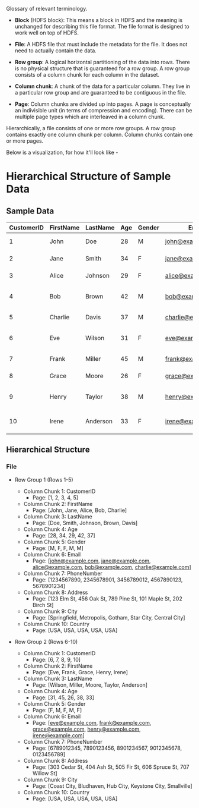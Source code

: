 Glossary of relevant terminology.

- **Block** (HDFS block): This means a block in HDFS and the meaning is unchanged for describing this file format. The file format is designed to work well on top of HDFS.

- **File**: A HDFS file that must include the metadata for the file. It does not need to actually contain the data.

- **Row group**: A logical horizontal partitioning of the data into rows. There is no physical structure that is guaranteed for a row group. A row group consists of a column chunk for each column in the dataset.

- **Column chunk**: A chunk of the data for a particular column. They live in a particular row group and are guaranteed to be contiguous in the file.

- **Page**: Column chunks are divided up into pages. A page is conceptually an indivisible unit (in terms of compression and encoding). There can be multiple page types which are interleaved in a column chunk.

Hierarchically, a file consists of one or more row groups. A row group contains exactly one column chunk per column. Column chunks contain one or more pages.


Below is a visualization, for how it'll look like - 
# Hierarchical Structure of Sample Data  
  
## Sample Data  
  
| CustomerID | FirstName | LastName | Age | Gender | Email             | PhoneNumber | Address       | City        | Country |  
|------------|-----------|----------|-----|--------|-------------------|-------------|---------------|-------------|---------|  
| 1          | John      | Doe      | 28  | M      | john@example.com  | 1234567890  | 123 Elm St    | Springfield | USA     |  
| 2          | Jane      | Smith    | 34  | F      | jane@example.com  | 2345678901  | 456 Oak St    | Metropolis  | USA     |  
| 3          | Alice     | Johnson  | 29  | F      | alice@example.com | 3456789012  | 789 Pine St   | Gotham      | USA     |  
| 4          | Bob       | Brown    | 42  | M      | bob@example.com   | 4567890123  | 101 Maple St  | Star City   | USA     |  
| 5          | Charlie   | Davis    | 37  | M      | charlie@example.com| 5678901234  | 202 Birch St  | Central City| USA     |  
| 6          | Eve       | Wilson   | 31  | F      | eve@example.com   | 6789012345  | 303 Cedar St  | Coast City  | USA     |  
| 7          | Frank     | Miller   | 45  | M      | frank@example.com | 7890123456  | 404 Ash St    | Bludhaven   | USA     |  
| 8          | Grace     | Moore    | 26  | F      | grace@example.com | 8901234567  | 505 Fir St    | Hub City    | USA     |  
| 9          | Henry     | Taylor   | 38  | M      | henry@example.com | 9012345678  | 606 Spruce St | Keystone City| USA    |  
| 10         | Irene     | Anderson | 33  | F      | irene@example.com | 0123456789  | 707 Willow St | Smallville  | USA     |  
  
## Hierarchical Structure  
  
### File  
- Row Group 1 (Rows 1-5)  
  - Column Chunk 1: CustomerID  
    - Page: [1, 2, 3, 4, 5]  
  - Column Chunk 2: FirstName  
    - Page: [John, Jane, Alice, Bob, Charlie]  
  - Column Chunk 3: LastName  
    - Page: [Doe, Smith, Johnson, Brown, Davis]  
  - Column Chunk 4: Age  
    - Page: [28, 34, 29, 42, 37]  
  - Column Chunk 5: Gender  
    - Page: [M, F, F, M, M]  
  - Column Chunk 6: Email  
    - Page: [john@example.com, jane@example.com, alice@example.com, bob@example.com, charlie@example.com]  
  - Column Chunk 7: PhoneNumber  
    - Page: [1234567890, 2345678901, 3456789012, 4567890123, 5678901234]  
  - Column Chunk 8: Address  
    - Page: [123 Elm St, 456 Oak St, 789 Pine St, 101 Maple St, 202 Birch St]  
  - Column Chunk 9: City  
    - Page: [Springfield, Metropolis, Gotham, Star City, Central City]  
  - Column Chunk 10: Country  
    - Page: [USA, USA, USA, USA, USA]  
  
- Row Group 2 (Rows 6-10)  
  - Column Chunk 1: CustomerID  
    - Page: [6, 7, 8, 9, 10]  
  - Column Chunk 2: FirstName  
    - Page: [Eve, Frank, Grace, Henry, Irene]  
  - Column Chunk 3: LastName  
    - Page: [Wilson, Miller, Moore, Taylor, Anderson]  
  - Column Chunk 4: Age  
    - Page: [31, 45, 26, 38, 33]  
  - Column Chunk 5: Gender  
    - Page: [F, M, F, M, F]  
  - Column Chunk 6: Email  
    - Page: [eve@example.com, frank@example.com, grace@example.com, henry@example.com, irene@example.com]  
  - Column Chunk 7: PhoneNumber  
    - Page: [6789012345, 7890123456, 8901234567, 9012345678, 0123456789]  
  - Column Chunk 8: Address  
    - Page: [303 Cedar St, 404 Ash St, 505 Fir St, 606 Spruce St, 707 Willow St]  
  - Column Chunk 9: City  
    - Page: [Coast City, Bludhaven, Hub City, Keystone City, Smallville]  
  - Column Chunk 10: Country  
    - Page: [USA, USA, USA, USA, USA]  
